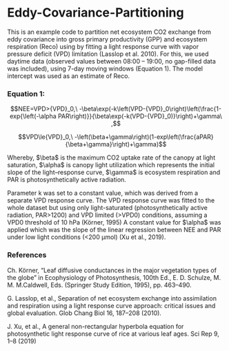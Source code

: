# Eddy-Covariance-Partitioning
This is an example code to partition net ecosystem CO2 exchange from eddy covariance into gross primary productivity (GPP) 
and ecosystem respiration (Reco) using by fitting a light response curve with vapor pressure deficit (VPD) limitation (Lasslop et al. 2010). 
For this, we used daytime data (observed values between 08:00 – 19:00, no gap-filled data was included), 
using 7-day moving windows (Equation 1). The model intercept was used as an estimate of Reco.

### Equation 1:
```math
NEE=VPD>{VPD}_0,\ -\beta\exp(-k\left(VPD-{VPD}_0\right)\left(\frac{1-exp{\left(-\alpha PAR\right)}}{\beta\exp(-k(VPD-{VPD}_0)}\right)+\gamma\ ,
```
```math
VPD\le{VPD}_0,\ -\left(\beta+\gamma\right)(1-exp\left(\frac{aPAR}{\beta+\gamma}\right)+\gamma)
```

Whereby, 
$\beta\$ is the maximum CO2 uptake rate of the canopy at light saturation, 
$\alpha\$ is canopy light utilization which represents the initial slope of the light–response curve, 
$\gamma\$ is ecosystem respiration and PAR is photosynthetically active radiation. 

Parameter k was set to a constant value, which was derived from a separate VPD response curve. The VPD response curve was fitted to the whole 
dataset but using only light-saturated (photosynthetically active radiation, PAR>1200) 
and VPD limited (>VPD0) conditions, assuming a VPD0 threshold of 10 hPa (Körner, 1995)
A constant value for $\alpha\$ was applied which was the slope of the linear regression between NEE and PAR under 
low light conditions (<200 μmol) (Xu et al., 2019).


### References
Ch. Körner, “Leaf diffusive conductances in the major vegetation types of the globe” in Ecophysiology of Photosynthesis, 100th 
Ed., E. D. Schulze, M. M. M.Caldwell, Eds. (Springer Study Edition, 1995), pp. 463–490.

G. Lasslop, et al., Separation of net ecosystem exchange into assimilation and respiration using a light response curve approach: 
critical issues and global evaluation. Glob Chang Biol 16, 187–208 (2010).

J. Xu, et al., A general non-rectangular hyperbola equation for photosynthetic light response curve of rice at various 
leaf ages. Sci Rep 9, 1–8 (2019)
